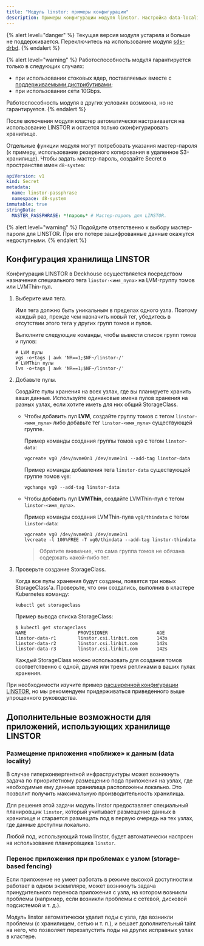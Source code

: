 ```yaml
---
title: "Модуль linstor: примеры конфигурации"
description: Примеры конфигурации модуля linstor. Настройка data-locality — размещение приложения возле данных. Storage-based fencing. Перенос приложения при проблемах с узлом.
---
```


{% alert level="danger" %}
Текущая версия модуля устарела и больше не поддерживается. Переключитесь на использование модуля [sds-drbd](https://deckhouse.ru/modules/sds-drbd/beta/).
{% endalert %}

{% alert level="warning" %}
Работоспособность модуля гарантируется только в следующих случаях:
- при использовании стоковых ядер, поставляемых вместе с [поддерживаемыми дистрибутивами](../../supported_versions.html#linux);
- при использовании сети 10Gbps.

Работоспособность модуля в других условиях возможна, но не гарантируется.
{% endalert %}

После включения модуля кластер автоматически настраивается на использование LINSTOR и остается только сконфигурировать хранилище.

Отдельные функции модуля могут потребовать указания мастер-пароля (к примеру, использование резервного копирования в удаленное S3-хранилище).
Чтобы задать мастер-пароль, создайте Secret в пространстве имен `d8-system`:

```yaml
apiVersion: v1
kind: Secret
metadata:
  name: linstor-passphrase
  namespace: d8-system
immutable: true
stringData:
  MASTER_PASSPHRASE: *!пароль* # Мастер-пароль для LINSTOR.
```

{% alert level="warning" %}
Подойдите ответственно к выбору мастер-пароля для LINSTOR. При его потере зашифрованные данные окажутся недоступными.
{% endalert %}

## Конфигурация хранилища LINSTOR

Конфигурация LINSTOR в Deckhouse осуществляется посредством назначения специального тега `linstor-<имя_пула>` на LVM-группу томов или LVMThin-пул.

1. Выберите имя тега.

   Имя тега должно быть уникальным в пределах одного узла. Поэтому каждый раз, прежде чем назначить новый тег, убедитесь в отсутствии этого тега у других групп томов и пулов.

   Выполните следующие команды, чтобы вывести список групп томов и пулов:

   ```shell
   # LVM пулы
   vgs -o+tags | awk 'NR==1;$NF~/linstor-/'
   # LVMThin пулы
   lvs -o+tags | awk 'NR==1;$NF~/linstor-/'
   ```

1. Добавьте пулы.

   Создайте пулы хранения на всех узлах, где вы планируете хранить ваши данные. Используйте одинаковые имена пулов хранения на разных узлах, если хотите иметь для них общий StorageClass.

   - Чтобы добавить пул **LVM**, создайте группу томов с тегом `linstor-<имя_пула>` либо добавьте тег `linstor-<имя_пула>` существующей группе.

     Пример команды создания группы томов `vg0` с тегом `linstor-data`:

     ```shell
     vgcreate vg0 /dev/nvme0n1 /dev/nvme1n1 --add-tag linstor-data
     ```

     Пример команды добавления тега `linstor-data` существующей группе томов `vg0`:

     ```shell
     vgchange vg0 --add-tag linstor-data
     ```

   - Чтобы добавить пул **LVMThin**, создайте LVMThin-пул с тегом `linstor-<имя_пула>`.

     Пример команды создания LVMThin-пула `vg0/thindata` с тегом `linstor-data`:

     ```shell
     vgcreate vg0 /dev/nvme0n1 /dev/nvme1n1
     lvcreate -l 100%FREE -T vg0/thindata --add-tag linstor-thindata
     ```

     > Обратите внимание, что сама группа томов не обязана содержать какой-либо тег.

1. Проверьте создание StorageClass.

   Когда все пулы хранения будут созданы, появятся три новых StorageClass'а. Проверьте, что они создались, выполнив в кластере Kubernetes команду:

   ```shell
   kubectl get storageclass
   ```

   Пример вывода списка StorageClass:

   ```shell
   $ kubectl get storageclass
   NAME                   PROVISIONER                  AGE
   linstor-data-r1        linstor.csi.linbit.com       143s
   linstor-data-r2        linstor.csi.linbit.com       142s
   linstor-data-r3        linstor.csi.linbit.com       142s
   ```

   Каждый StorageClass можно использовать для создания томов соответственно с одной, двумя или тремя репликами в ваших пулах хранения.

При необходимости изучите пример [расширенной конфигурации LINSTOR](advanced_usage.html), но мы рекомендуем придерживаться приведенного выше упрощенного руководства.

## Дополнительные возможности для приложений, использующих хранилище LINSTOR

### Размещение приложения «поближе» к данным (data locality)

В случае гиперконвергентной инфраструктуры может возникнуть задача по приоритетному размещению пода приложения на узлах, где необходимые ему данные хранилища расположены локально. Это позволит получить максимальную производительность хранилища.

Для решения этой задачи модуль linstor предоставляет специальный планировщик `linstor`, который учитывает размещение данных в хранилище и старается размещать под в первую очередь на тех узлах, где данные доступны локально.

Любой под, использующий тома linstor, будет автоматически настроен на использование планировщика `linstor`.

### Перенос приложения при проблемах с узлом (storage-based fencing)

Если приложение не умеет работать в режиме высокой доступности и работает в одном экземпляре, может возникнуть задача принудительного переноса приложения с узла, на котором возникли проблемы (например, если возникли проблемы с сетевой, дисковой подсистемой и т. д.).
  
Модуль linstor автоматически удалит поды с узла, где возникли проблемы (с хранилищем, сетью и т. п.), и вешает дополнительный taint на него, что позволяет перезапустить поды на других исправных узлах в кластере.
